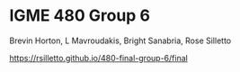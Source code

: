 # IGME 480 Group 6

Brevin Horton, L Mavroudakis, Bright Sanabria, Rose Silletto

https://rsilletto.github.io/480-final-group-6/final
